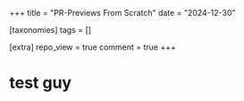 +++
title = "PR-Previews From Scratch"
date = "2024-12-30"

[taxonomies]
tags = []

[extra]
repo_view = true
comment = true
+++

# test guy
